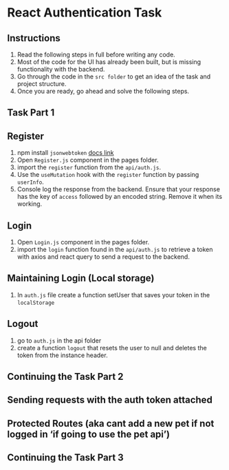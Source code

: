 # React Authentication Task

## Instructions

1. Read the following steps in full before writing any code.
1. Most of the code for the UI has already been built, but is missing functionality with the backend.
1. Go through the code in the `src folder` to get an idea of the task and project structure.
1. Once you are ready, go ahead and solve the following steps.

## Task Part 1

## Register

1. npm install `jsonwebtoken` [docs link](https://www.npmjs.com/package/jsonwebtoken)
1. Open `Register.js` component in the pages folder.
1. import the `register` function from the `api/auth.js`.
1. Use the `useMutation` hook with the `register` function by passing `userInfo`.
1. Console log the response from the backend. Ensure that your response has the key of `access` followed by an encoded string. Remove it when its working.

## Login

1. Open `Login.js` component in the pages folder.
2. import the `login` function found in the `api/auth.js` to retrieve a token with axios and react query to send a request to the backend.

## Maintaining Login (Local storage)

1. In `auth.js` file create a function setUser that saves your token in the `localStorage`

## Logout

1. go to `auth.js` in the api folder
2. create a function `logout` that resets the user to null and deletes the token from the instance header.

## Continuing the Task Part 2

## Sending requests with the auth token attached

## Protected Routes (aka cant add a new pet if not logged in ‘if going to use the pet api’)

## Continuing the Task Part 3
